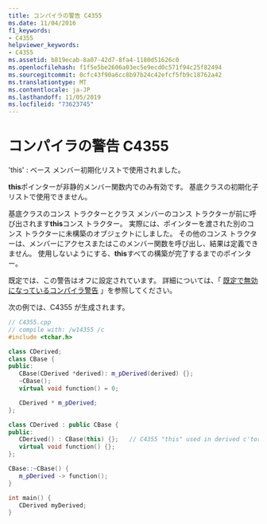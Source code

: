 ```yaml
---
title: コンパイラの警告 C4355
ms.date: 11/04/2016
f1_keywords:
- C4355
helpviewer_keywords:
- C4355
ms.assetid: b819ecab-8a07-42d7-8fa4-1180d51626c0
ms.openlocfilehash: f1f5e5be2606a03ec5e9ecd0c571f94c25f82494
ms.sourcegitcommit: 0cfc43f90a6cc8b97b24c42efcf5fb9c18762a42
ms.translationtype: MT
ms.contentlocale: ja-JP
ms.lasthandoff: 11/05/2019
ms.locfileid: "73623745"
---
```

# <a name="compiler-warning-c4355"></a>コンパイラの警告 C4355

'this' : ベース メンバー初期化リストで使用されました。

**this**ポインターが非静的メンバー関数内でのみ有効です。 基底クラスの初期化子リストで使用できません。

基底クラスのコンス トラクターとクラス メンバーのコンス トラクターが前に呼び出されます**this**コンス トラクター。 実際には、ポインターを渡された別のコンス トラクターに未構築のオブジェクトにしました。 その他のコンス トラクターは、メンバーにアクセスまたはこのメンバー関数を呼び出し、結果は定義できません。 使用しないようにする、**this**すべての構築が完了するまでのポインター。

既定では、この警告はオフに設定されています。 詳細については、「 [既定で無効になっているコンパイラ警告](../../preprocessor/compiler-warnings-that-are-off-by-default.md) 」を参照してください。

次の例では、C4355 が生成されます。

```cpp
// C4355.cpp
// compile with: /w14355 /c
#include <tchar.h>

class CDerived;
class CBase {
public:
   CBase(CDerived *derived): m_pDerived(derived) {};
   ~CBase();
   virtual void function() = 0;

   CDerived * m_pDerived;
};

class CDerived : public CBase {
public:
   CDerived() : CBase(this) {};   // C4355 "this" used in derived c'tor
   virtual void function() {};
};

CBase::~CBase() {
   m_pDerived -> function();
}

int main() {
   CDerived myDerived;
}
```